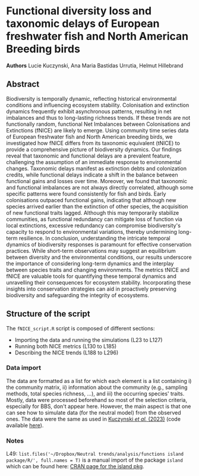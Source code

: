 # Functional diversity loss and taxonomic delays of European freshwater fish and North American Breeding birds
**Authors** Lucie Kuczynski, Ana Maria Bastidas Urrutia, Helmut Hillebrand

## Abstract
Biodiversity is temporally dynamic, reflecting historical environmental conditions and influencing ecosystem stability. Colonisation and extinction dynamics frequently exhibit asynchronous patterns, resulting in net imbalances and thus to long-lasting richness trends. If these trends are not functionally random, functional Net Imbalances between Colonisations and Extinctions (fNICE) are likely to emerge. Using community time series data of European freshwater fish and North American breeding birds, we investigated how fNICE differs from its taxonomic equivalent (tNICE) to provide a comprehensive picture of biodiversity dynamics. Our findings reveal that taxonomic and functional delays are a prevalent feature, challenging the assumption of an immediate response to environmental changes. Taxonomic delays manifest as extinction debts and colonization credits, while functional delays indicate a shift in the balance between functional gains and losses over time. Moreover, we found that taxonomic and functional imbalances are not always directly correlated, although some specific patterns were found consistently for fish and birds. Early colonisations outpaced functional gains, indicating that although new species arrived earlier than the extinction of other species, the acquisition of new functional traits lagged. Although this may temporarily stabilize communities, as functional redundancy can mitigate loss of function via local extinctions, excessive redundancy can compromise biodiversity's capacity to respond to environmental variations, thereby undermining long-term resilience. In conclusion, understanding the intricate temporal dynamics of biodiversity responses is paramount for effective conservation practices. While short-term observations may suggest an equilibrium between diversity and the environmental conditions, our results underscore the importance of considering long-term dynamics and the interplay between species traits and changing environments. The metrics tNICE and fNICE are valuable tools for quantifying these temporal dynamics and unravelling their consequences for ecosystem stability. Incorporating these insights into conservation strategies can aid in proactively preserving biodiversity and safeguarding the integrity of ecosystems.

## Structure of the script
The `fNICE_script.R` script is composed of different sections:
- Importing the data and running the simulations (L23 to L127)
- Running both NICE metrics (L130 to L185)
- Describing the NICE trends (L188 to L296)

### Data import
The data are formatted as a list for which each element is a list containing i) the community matrix, ii) information about the community (e.g., sampling methods, total species richness, ...), and iii) the occurring species' traits. Mostly, data were processed beforehand so most of the selection criteria, especially for BBS, don't appear here. However, the main aspect is that one can see how to simulate data (for the neutral model) from the observed ones. The data were the same as used in [Kuczynski *et al.* (2023)](https://www.nature.com/articles/s41559-023-02078-w) (code available [here](https://github.com/Lucie-KCZ/NeutralDynamics/tree/main)).


### Notes
L49: `list.files('~/Dropbox/Neutral trends/analysis/functions island package/R/', full.names = T)` is a manual import of the package `island` which can be found here: [CRAN page for the island pkg](https://cran.r-project.org/web/packages/island/index.html).


